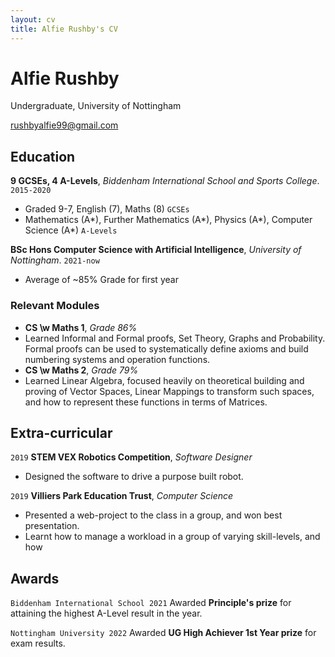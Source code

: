```yaml
---
layout: cv
title: Alfie Rushby's CV
---
```

# Alfie Rushby
Undergraduate, University of Nottingham

<div id="webaddress">
<a href="rushbyalfie99@gmail.com">rushbyalfie99@gmail.com</a>
</div>


## Education

__9 GCSEs, 4 A-Levels__, _Biddenham International School and Sports College_.
`2015-2020`
- Graded 9-7, English (7), Maths (8) `GCSEs`
- Mathematics (A\*), Further Mathematics (A\*), Physics (A\*), Computer Science (A\*) `A-Levels`

 __BSc Hons Computer Science with Artificial Intelligence__, _University of Nottingham_.
`2021-now`
- Average of ~85% Grade for first year
 
### Relevant Modules

- __CS \w Maths 1__, _Grade 86%_
- Learned Informal and Formal proofs, Set Theory, Graphs and Probability. Formal proofs can be used to systematically define axioms and build numbering systems and operation functions.
- __CS \w Maths 2__, _Grade 79%_
- Learned Linear Algebra, focused heavily on theoretical building and proving of Vector Spaces, Linear Mappings to transform such spaces, and how to represent these functions in terms of Matrices.



## Extra-curricular 


`2019`
__STEM VEX Robotics Competition__, _Software Designer_
- Designed the software to drive a purpose built robot.

`2019`
__Villiers Park Education Trust__, _Computer Science_
- Presented a web-project to the class in a group, and won best presentation.
- Learnt how to manage a workload in a group of varying skill-levels, and how 

## Awards

`Biddenham International School 2021`
 Awarded __Principle's prize__ for attaining the highest A-Level result in the year.

`Nottingham University 2022`
 Awarded __UG High Achiever 1st Year prize__ for exam results.


<!-- ### Footer

Last updated: May 2013 -->



